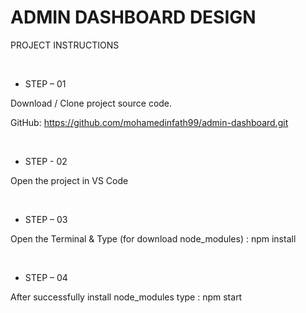 # ADMIN DASHBOARD DESIGN

PROJECT INSTRUCTIONS

<br />

- STEP – 01

Download / Clone project source code.

GitHub: https://github.com/mohamedinfath99/admin-dashboard.git

<br />

- STEP - 02

Open the project in VS Code

<br />

- STEP – 03

Open the Terminal & Type (for download node_modules) : npm install

<br />

- STEP – 04

After successfully install node_modules type : npm start

